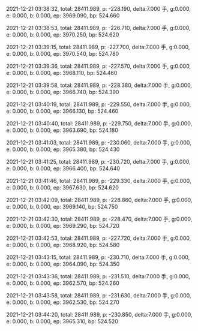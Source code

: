 2021-12-21 03:38:32, total: 28411.989, p: -228.190, delta:7.000 手, g:0.000, e: 0.000, b: 0.000, ep: 3969.090, bp: 524.660

2021-12-21 03:38:53, total: 28411.989, p: -226.710, delta:7.000 手, g:0.000, e: 0.000, b: 0.000, ep: 3970.250, bp: 524.620

2021-12-21 03:39:15, total: 28411.989, p: -227.700, delta:7.000 手, g:0.000, e: 0.000, b: 0.000, ep: 3970.540, bp: 524.780

2021-12-21 03:39:36, total: 28411.989, p: -227.570, delta:7.000 手, g:0.000, e: 0.000, b: 0.000, ep: 3968.110, bp: 524.460

2021-12-21 03:39:58, total: 28411.989, p: -228.380, delta:7.000 手, g:0.000, e: 0.000, b: 0.000, ep: 3966.740, bp: 524.390

2021-12-21 03:40:19, total: 28411.989, p: -229.550, delta:7.000 手, g:0.000, e: 0.000, b: 0.000, ep: 3966.130, bp: 524.460

2021-12-21 03:40:40, total: 28411.989, p: -229.750, delta:7.000 手, g:0.000, e: 0.000, b: 0.000, ep: 3963.690, bp: 524.180

2021-12-21 03:41:03, total: 28411.989, p: -230.060, delta:7.000 手, g:0.000, e: 0.000, b: 0.000, ep: 3965.380, bp: 524.430

2021-12-21 03:41:25, total: 28411.989, p: -230.720, delta:7.000 手, g:0.000, e: 0.000, b: 0.000, ep: 3966.400, bp: 524.640

2021-12-21 03:41:46, total: 28411.989, p: -229.330, delta:7.000 手, g:0.000, e: 0.000, b: 0.000, ep: 3967.630, bp: 524.620

2021-12-21 03:42:09, total: 28411.989, p: -228.860, delta:7.000 手, g:0.000, e: 0.000, b: 0.000, ep: 3969.140, bp: 524.750

2021-12-21 03:42:30, total: 28411.989, p: -228.470, delta:7.000 手, g:0.000, e: 0.000, b: 0.000, ep: 3969.290, bp: 524.720

2021-12-21 03:42:53, total: 28411.989, p: -227.720, delta:7.000 手, g:0.000, e: 0.000, b: 0.000, ep: 3968.920, bp: 524.580

2021-12-21 03:43:15, total: 28411.989, p: -230.710, delta:7.000 手, g:0.000, e: 0.000, b: 0.000, ep: 3964.090, bp: 524.350

2021-12-21 03:43:36, total: 28411.989, p: -231.510, delta:7.000 手, g:0.000, e: 0.000, b: 0.000, ep: 3962.570, bp: 524.260

2021-12-21 03:43:58, total: 28411.989, p: -231.630, delta:7.000 手, g:0.000, e: 0.000, b: 0.000, ep: 3962.530, bp: 524.270

2021-12-21 03:44:20, total: 28411.989, p: -230.850, delta:7.000 手, g:0.000, e: 0.000, b: 0.000, ep: 3965.310, bp: 524.520